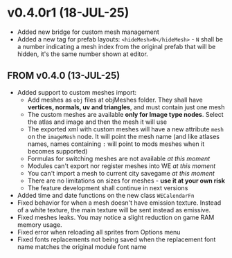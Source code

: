 # v0.4.0r1 (18-JUL-25)

- Added new bridge for custom mesh management
- Added a new tag for prefab layouts: `<hideMesh>N</hideMesh>` - `N` shall be a number indicating a mesh index from the original prefab that will be hidden, it's the same number shown at editor.

## FROM v0.4.0 (13-JUL-25)

- Added support to custom meshes import:
  - Add meshes as `obj` files at objMeshes folder. They shall have **vertices, normals, uv and triangles**, and must contain just one mesh
  - The custom meshes are available **only for Image type nodes**. Select the atlas and image and then the mesh it will use
  - The exported xml with custom meshes will have a new attribute `mesh` on the `imageMesh` node. It will point the mesh name (and like atlases names, names containing `:` will point to mods meshes when it becomes supported)
  - Formulas for switching meshes are not available *at this moment*
  - Modules can't export nor register meshes into WE *at this moment*
  - You can't import a mesh to current city savegame *at this moment*
  - There are no limitations on sizes for meshes - **use it at your own risk**
  - The feature development shall continue in next versions
- Added time and date functions on the new class `WECalendarFn`
- Fixed behavior for when a mesh doesn't have emission texture. Instead of a white texture, the main texture will be sent instead as emissive.
- Fixed meshes leaks. You may notice a slight reduction on game RAM memory usage.
- Fixed error when reloading all sprites from Options menu
- Fixed fonts replacements not being saved when the replacement font name matches the original module font name